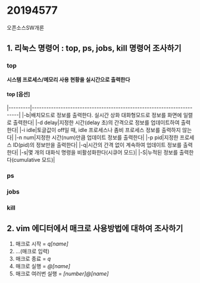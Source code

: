 # 20194577
오픈소스SW개론

## 1. 리눅스 명령어 : top, ps, jobs, kill 명령어 조사하기
### top
__시스템 프로세스/메모리 사용 현황을 실시간으로 출력한다__
#### top [옵션]
|---------|------------------------------------------------------------------------|
|-b|배치모드로 정보를 출력한다. 실시간 상화 대화형모드로 정보를 화면에 일렬로 출력한다|
|-d delay|지정한 시간(delay 초)의 간격으로 정보를 업데이트하여 출력한다|
|-i idle|토글값이 off일 때, idle 프로세스나 좀비 프로세스 정보를 출력하지 않는다|
|-n num|지정한 시간(num)만큼 업데이트 정보를 출력한다|
|-p pid|지정한 프로세스 ID(pid)의 정보만을 출력한다|
|-q|시간의 간격 없이 계속하여 업데이트 정보를 출력한다|
|-s|몇 개의 대화식 명령을 비활성화한다(시큐어 모드)|
|-S|누적된 정보를 출력한다(cumulative 모드)|




### ps

### jobs

### kill

## 2. vim 에디터에서 매크로 사용방법에 대하여 조사하기
1. 매크로 시작 = *q[name]*
2.  ...(매크로 입력)
3.  매크로 종료 = *q*
4.  매크로 실행 = *@[name]*
5.  매크로 여러번 실행 = *[number]@[name]*
